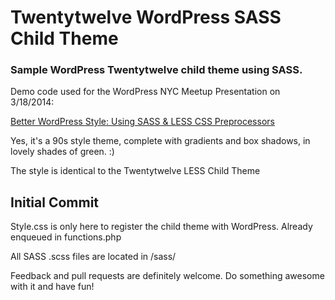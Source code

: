 # Twentytwelve WordPress SASS Child Theme
### Sample WordPress Twentytwelve child theme using SASS.

Demo code used for the WordPress NYC Meetup Presentation on 3/18/2014:

[Better WordPress Style: Using SASS & LESS CSS Preprocessors](http://www.meetup.com/WordPressNYC/events/169583212/)

Yes, it's a 90s style theme, complete with gradients and box shadows, in lovely shades of green. :)

  
The style is identical to the Twentytwelve LESS Child Theme

## Initial Commit
Style.css is only here to register the child theme with WordPress. Already enqueued in functions.php


All SASS .scss files are located in /sass/

Feedback and pull requests are definitely welcome. Do something awesome with it and have fun!